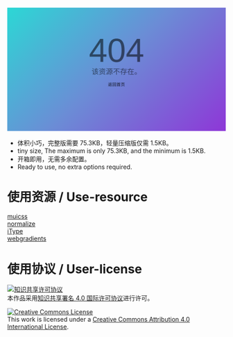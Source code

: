 ![预览 / Preview](Preview.png)
- 体积小巧，完整版需要 75.3KB，轻量压缩版仅需 1.5KB。
- tiny size, The maximum is only 75.3KB, and the minimum is 1.5KB.
- 开箱即用，无需多余配置。
- Ready to use, no extra options required.

# 使用资源 / Use-resource
[muicss](https://www.muicss.com)  
[normalize](http://necolas.github.io/normalize.css)  
[iType](https://ityped.surge.sh)  
[webgradients](https://webgradients.com)

# 使用协议 / User-license
[![知识共享许可协议](https://i.creativecommons.org/l/by/4.0/88x31.png)](https://creativecommons.org/licenses/by/4.0/deed.zh)  
本作品采用[知识共享署名 4.0 国际许可协议](https://creativecommons.org/licenses/by/4.0/deed.zh)进行许可。

[![Creative Commons License](https://i.creativecommons.org/l/by/4.0/88x31.png)](http://creativecommons.org/licenses/by/4.0/)  
This work is licensed under a [Creative Commons Attribution 4.0 International License](http://creativecommons.org/licenses/by/4.0/).
